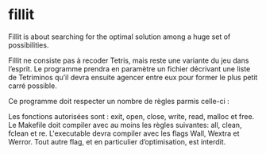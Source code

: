 # fillit

Fillit is about searching for the optimal solution among a huge set of possibilities.

Fillit ne consiste pas à recoder Tetris, mais reste une variante du jeu dans l’esprit.
Le programme prendra en paramètre un fichier décrivant une liste de Tetriminos qu’il devra ensuite agencer entre eux pour
former le plus petit carré possible.

Ce programme doit respecter un nombre de règles parmis celle-ci :

Les fonctions autorisées sont : exit, open, close, write, read, malloc et free.
Le Makefile doit compiler avec au moins les règles suivantes: all, clean, fclean et re.
L'executable devra compiler avec les flags Wall, Wextra et Werror.
Tout autre flag, et en particulier d’optimisation, est interdit.
